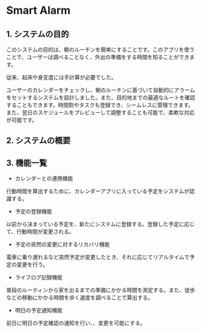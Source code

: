 # Smart Alarm

## 1. システムの目的

このシステムの目的は、朝のルーチンを簡単にすることです。このアプリを使うことで、ユーザーは調べることなく、外出の準備をする時間を知ることができます。

従来、起床や身支度には手計算が必要でした。

ユーザーのカレンダーをチェックし、朝のルーチンに基づいて自動的にアラームをセットするシステムを設計しました。また、目的地までの最適なルートを確認することもできます。時間割やタスクも登録でき、シームレスに管理できます。また、翌日のスケジュールをプレビューして調整することも可能で、柔軟な対応が可能です。

## 2. システムの概要

## 3. 機能一覧

- カレンダーとの連携機能

行動時間を算出するために、カレンダーアプリに入っている予定をシステムが認識する。

- 予定の登録機能

以前から決まっている予定を、新たにシステムに登録する。登録した予定に応じて、行動時間が変更される。

- 予定の突然の変更に対するリカバリ機能

電車に乗り遅れるなど突然予定が変更したとき、それに応じてリアルタイムで予定の変更を行う。

- ライフログ記録機能

普段のルーティンから家を出るまでの準備にかかる時間を測定する。また、徒歩などの移動にかかる時間を歩く速度を調べることで算出する。

- 明日の予定通知機能

前日に明日の予定確認の通知を行い、、変更を可能にする。
